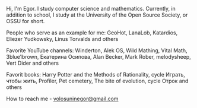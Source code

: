 Hi, I'm Egor.
I study computer science and mathematics. 
Currently, in addition to school, I study at the University of the Open Source Society, or OSSU for short.

People who serve as an example for me:
GeoHot, LanaLob, Katardios, Eliezer Yudkowsky, Linus Torvalds and others

Favorite YouTube channels: 
Winderton, Alek OS, Wild Mathing, Vital Math, 3blue1brown, Екатерина Осипова, Alan Becker, Mark Rober, 
melodysheep, Vert Dider and others

Favorit books:
Harry Potter and the Methods of Rationality, cycle Играть, чтобы жить, Profiler, Pet cemetery, The bite of evolution, cycle Отрок and others  

How to reach me - volosuninegor@gmail.com
